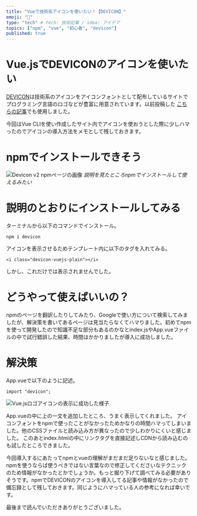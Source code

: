 ```yaml
---
title: "Vueで技術系アイコンを使いたい！【DEVICON】"
emoji: "🤔"
type: "tech" # tech: 技術記事 / idea: アイデア
topics: ["npm", "vue", "初心者", "devicon"]
published: true
---
```


# Vue.jsでDEVICONのアイコンを使いたい

[DEVICON](https://devicon.dev)は技術系のアイコンをアイコンフォントとして配布しているサイトでプログラミング言語のロゴなどが豊富に用意されています。以前投稿した [こちらの記事](https://zenn.dev/ryuu/articles/8f7513d83f05c77d06a3)でも使用しました。

今回はVue CLIを使い作成したサイト内でアイコンを使おうとした際に少しハマったのでアイコンの導入方法をメモとして残しておきます。

# npmでインストールできそう

![Devicon v2 npmページの画像](/images/how-use-devicon/image01.png)
*説明を見たところnpmでインストールして使えるみたい*

# 説明のとおりにインストールしてみる

ターミナルから以下のコマンドでインストール。

```shell
npm i devicon
```

アイコンを表示させるためテンプレート内に以下のタグを入れてみる。

```html:hello.vue
<i class="devicon-vuejs-plain"></i>
```

しかし、これだけでは表示されませんでした。

# どうやって使えばいいの？

npmのページを翻訳したりしてみたり、Googleで使い方について検索してみましたが、解決策を書いてあるページは見当たらなくてハマりました。初めてnpmを使って開発したので知識不足な部分もあるのかなとindex.jsやApp.vueファイルの中で試行錯誤した結果、時間はかかりましたが導入に成功しました。

# 解決策

App.vueで以下のように記述。

```js:App.vue
import "devicon";
```

![Vue.jsロゴアイコンの表示に成功した様子](/images/how-use-devicon/image02.png)

App.vueの中に上の一文を追加したところ、うまく表示してくれました。
アイコンフォントをnpmで使ったことがなかったためかなりの時間ハマってしまいました。他のCSSファイルと読み込み方が異なったので少しわかりにくいと感じました。
このあとindex.htmlの中にリンクタグを直接記述しCDNから読み込むのも試したところできました。

今回導入するにあたってnpmとvueの理解がまだまだ足りないなと感じました。npmを使うならば使うべきではない言葉なので修正してくださいなテクニックのため情報がなかったとかでしょうか。もっと掘り下げて調べてみる必要がありそうです。npmでDEVICONのアイコンを導入してる記事や情報がなかったので備忘録として残しておきます。同じようにハマっている人の参考になれば幸いです。

最後まで読んでいただきありがとうございました。
